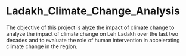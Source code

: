 # Ladakh_Climate_Change_Analysis
The objective of this project is alyze the impact of climate change to analyze the impact of climate change  on Leh Ladakh over the last two decades and to evaluate the role of human intervention in  accelerating climate change in the  region.
